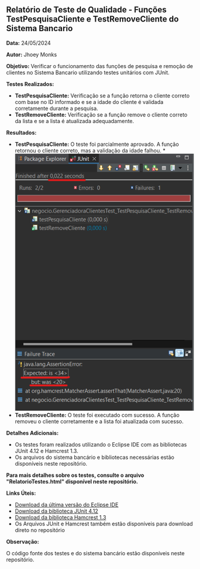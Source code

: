 ## Relatório de Teste de Qualidade - Funções TestPesquisaCliente e TestRemoveCliente do Sistema Bancario

**Data:** 24/05/2024

**Autor:** Jhoey Monks

**Objetivo:** Verificar o funcionamento das funções de pesquisa e remoção de clientes no Sistema Bancario utilizando testes unitários com JUnit.

**Testes Realizados:**

* **TestPesquisaCliente:** Verificação se a função retorna o cliente correto com base no ID informado e se a idade do cliente é validada corretamente durante a pesquisa.
* **TestRemoveCliente:** Verificação se a função remove o cliente correto da lista e se a lista é atualizada adequadamente.

**Resultados:**

* **TestPesquisaCliente:** O teste foi parcialmente aprovado. A função retornou o cliente correto, mas a validação da idade falhou.
*![Screenshot do Resultado do Teste](resultado_Teste.png) 
* **TestRemoveCliente:** O teste foi executado com sucesso. A função removeu o cliente corretamente e a lista foi atualizada com sucesso.

**Detalhes Adicionais:**

* Os testes foram realizados utilizando o Eclipse IDE com as bibliotecas JUnit 4.12 e Hamcrest 1.3.
* Os arquivos do sistema bancário e bibliotecas necessárias estão disponíveis neste repositório.

**Para mais detalhes sobre os testes, consulte o arquivo "RelatorioTestes.html" disponível neste repositório.**

**Links Úteis:**

* [Download da última versão do Eclipse IDE](https://www.eclipse.org/downloads/packages/)
* [Download da biblioteca JUnit 4.12](https://repo1.maven.org/maven2/junit/junit/4.12/junit-4.12.jar)
* [Download da biblioteca Hamcrest 1.3](https://repo1.maven.org/maven2/org/hamcrest/hamcrest-core/1.3/hamcrest-core-1.3.jar)
* Os Arquivos JUnit e Hamcrest também estão disponíveis para download direto no repositório

**Observação:**

O código fonte dos testes e do sistema bancário estão disponíveis neste repositório.
